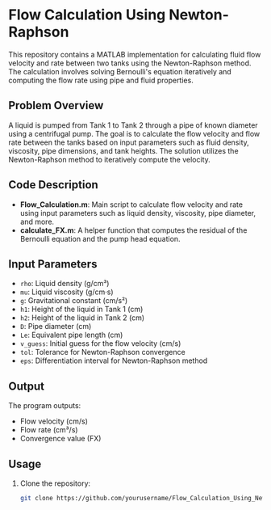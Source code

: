 # Flow Calculation Using Newton-Raphson

This repository contains a MATLAB implementation for calculating fluid flow velocity and rate between two tanks using the Newton-Raphson method. The calculation involves solving Bernoulli's equation iteratively and computing the flow rate using pipe and fluid properties.

## Problem Overview

A liquid is pumped from Tank 1 to Tank 2 through a pipe of known diameter using a centrifugal pump. The goal is to calculate the flow velocity and flow rate between the tanks based on input parameters such as fluid density, viscosity, pipe dimensions, and tank heights. The solution utilizes the Newton-Raphson method to iteratively compute the velocity.

## Code Description

- **Flow_Calculation.m**: Main script to calculate flow velocity and rate using input parameters such as liquid density, viscosity, pipe diameter, and more.
- **calculate_FX.m**: A helper function that computes the residual of the Bernoulli equation and the pump head equation.

## Input Parameters

- `rho`: Liquid density (g/cm³)
- `mu`: Liquid viscosity (g/cm·s)
- `g`: Gravitational constant (cm/s²)
- `h1`: Height of the liquid in Tank 1 (cm)
- `h2`: Height of the liquid in Tank 2 (cm)
- `D`: Pipe diameter (cm)
- `Le`: Equivalent pipe length (cm)
- `v_guess`: Initial guess for the flow velocity (cm/s)
- `tol`: Tolerance for Newton-Raphson convergence
- `eps`: Differentiation interval for Newton-Raphson method

## Output

The program outputs:
- Flow velocity (cm/s)
- Flow rate (cm³/s)
- Convergence value (FX)

## Usage

1. Clone the repository:
   ```bash
   git clone https://github.com/yourusername/Flow_Calculation_Using_Newton_Raphson.git
